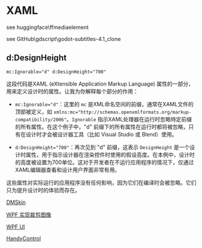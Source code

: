 

# XAML

see huggingface\ffmediaelement

see GitHub\gdscript\godot-subtitles-4.1_clone

## d:DesignHeight

```
mc:Ignorable="d" d:DesignHeight="700"
```

这段代码是XAML (eXtensible Application Markup Language) 属性的一部分，用来定义设计时的属性。让我为你解释每个部分的作用：

- `mc:Ignorable="d"`：这里的 `mc` 是XML命名空间的前缀，通常在XAML文件的顶部被定义，如 `xmlns:mc="http://schemas.openxmlformats.org/markup-compatibility/2006"`。`Ignorable` 指示XAML处理器在运行时忽略特定前缀的所有属性。在这个例子中，"d" 前缀下的所有属性在运行时都将被忽略，只有在设计时才会被设计器工具（比如 Visual Studio 或 Blend）使用。

- `d:DesignHeight="700"`：再次见到 "d" 前缀，这表示 `DesignHeight` 是一个设计时属性，用于指示设计器在渲染控件时使用的假设高度。在本例中，设计时的高度被设置为700单位。这对于开发者在不运行应用程序的情况下，仅通过XAML编辑器查看和设计用户界面非常有用。

这些属性对实际运行的应用程序没有任何影响，因为它们在编译时会被忽略。它们只为提升设计时的体验而存在。







[DMSkin](https://github.com/944095635/DMSkin)

[WPF 实现裁剪图像](https://v2ex.com/t/950084#)

[WPF UI](https://github.com/lepoco/wpfui)

[HandyControl](https://github.com/HandyOrg/HandyControl)







